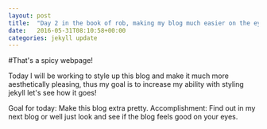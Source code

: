```yaml
---
layout: post
title:  "Day 2 in the book of rob, making my blog much easier on the eyes...hopefully."
date:   2016-05-31T08:10:58+00:00
categories: jekyll update
---
```

#That's a spicy webpage!

Today I will be working to style up this blog and make it much more aesthetically pleasing, thus my goal is to increase my ability with styling jekyll let's see how it goes!

Goal for today: Make this blog extra pretty.
Accomplishment: Find out in my next blog or well just look and see if the blog feels good on your eyes.
